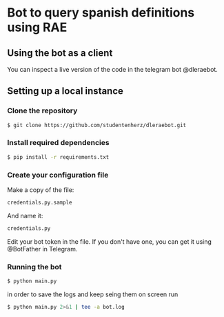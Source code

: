 # Bot to query spanish definitions using RAE

## Using the bot as a client

You can inspect a live version of the code in the telegram bot @dleraebot.

## Setting up a local instance

### Clone the repository

```bash
$ git clone https://github.com/studentenherz/dleraebot.git
```

### Install required dependencies

```bash
$ pip install -r requirements.txt
```

### Create your configuration file

Make a copy of the file:

```bash
credentials.py.sample
```

And name it:

```bash
credentials.py
```

Edit your bot token in the file. If you don't have one, you can get it using @BotFather in Telegram.


### Running the bot

```bash
$ python main.py
```

in order to save the logs and keep seing them on screen run 

```bash
$ python main.py 2>&1 | tee -a bot.log
```